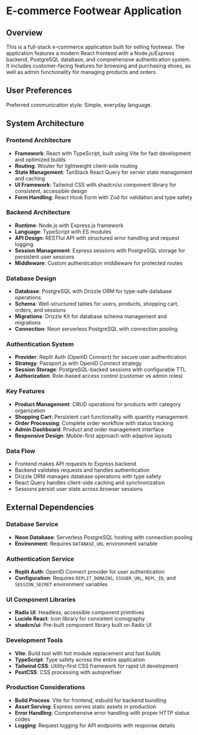 # E-commerce Footwear Application

## Overview

This is a full-stack e-commerce application built for selling footwear. The application features a modern React frontend with a Node.js/Express backend, PostgreSQL database, and comprehensive authentication system. It includes customer-facing features for browsing and purchasing shoes, as well as admin functionality for managing products and orders.

## User Preferences

Preferred communication style: Simple, everyday language.

## System Architecture

### Frontend Architecture
- **Framework**: React with TypeScript, built using Vite for fast development and optimized builds
- **Routing**: Wouter for lightweight client-side routing
- **State Management**: TanStack React Query for server state management and caching
- **UI Framework**: Tailwind CSS with shadcn/ui component library for consistent, accessible design
- **Form Handling**: React Hook Form with Zod for validation and type safety

### Backend Architecture
- **Runtime**: Node.js with Express.js framework
- **Language**: TypeScript with ES modules
- **API Design**: RESTful API with structured error handling and request logging
- **Session Management**: Express sessions with PostgreSQL storage for persistent user sessions
- **Middleware**: Custom authentication middleware for protected routes

### Database Design
- **Database**: PostgreSQL with Drizzle ORM for type-safe database operations
- **Schema**: Well-structured tables for users, products, shopping cart, orders, and sessions
- **Migrations**: Drizzle Kit for database schema management and migrations
- **Connection**: Neon serverless PostgreSQL with connection pooling

### Authentication System
- **Provider**: Replit Auth (OpenID Connect) for secure user authentication
- **Strategy**: Passport.js with OpenID Connect strategy
- **Session Storage**: PostgreSQL-backed sessions with configurable TTL
- **Authorization**: Role-based access control (customer vs admin roles)

### Key Features
- **Product Management**: CRUD operations for products with category organization
- **Shopping Cart**: Persistent cart functionality with quantity management
- **Order Processing**: Complete order workflow with status tracking
- **Admin Dashboard**: Product and order management interface
- **Responsive Design**: Mobile-first approach with adaptive layouts

### Data Flow
- Frontend makes API requests to Express backend
- Backend validates requests and handles authentication
- Drizzle ORM manages database operations with type safety
- React Query handles client-side caching and synchronization
- Sessions persist user state across browser sessions

## External Dependencies

### Database Service
- **Neon Database**: Serverless PostgreSQL hosting with connection pooling
- **Environment**: Requires `DATABASE_URL` environment variable

### Authentication Service
- **Replit Auth**: OpenID Connect provider for user authentication
- **Configuration**: Requires `REPLIT_DOMAINS`, `ISSUER_URL`, `REPL_ID`, and `SESSION_SECRET` environment variables

### UI Component Libraries
- **Radix UI**: Headless, accessible component primitives
- **Lucide React**: Icon library for consistent iconography
- **shadcn/ui**: Pre-built component library built on Radix UI

### Development Tools
- **Vite**: Build tool with hot module replacement and fast builds
- **TypeScript**: Type safety across the entire application
- **Tailwind CSS**: Utility-first CSS framework for rapid UI development
- **PostCSS**: CSS processing with autoprefixer

### Production Considerations
- **Build Process**: Vite for frontend, esbuild for backend bundling
- **Asset Serving**: Express serves static assets in production
- **Error Handling**: Comprehensive error handling with proper HTTP status codes
- **Logging**: Request logging for API endpoints with response details